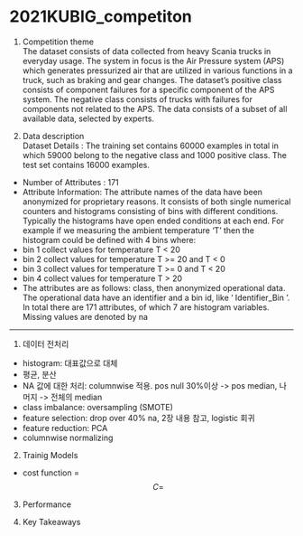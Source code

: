 # 2021KUBIG_competiton
1. Competition theme  
The dataset consists of data collected from heavy Scania trucks in everyday usage. The system in focus is the Air Pressure system (APS) which generates pressurized air that are utilized in various functions in a truck, such as braking and gear changes. The dataset’s positive class consists of component failures for a specific component of the APS system. The negative class consists of trucks with failures for components not related to the APS. The data consists of a subset of all available data, selected by experts.

2. Data description  
Dataset Details : The training set contains 60000 examples in total in which 59000 belong to the negative class and 1000 positive class. The test set contains 16000 examples.  
- Number of Attributes : 171  
- Attribute Information: The attribute names of the data have been anonymized for proprietary reasons. It consists of both single numerical counters and histograms consisting of bins with different conditions. Typically the histograms have open ended conditions at each end.
For example if we measuring the ambient temperature ‘T’ then the histogram could be defined with 4 bins where:
- bin 1 collect values for temperature T < 20
- bin 2 collect values for temperature T >= 20 and T < 0
- bin 3 collect values for temperature T >= 0 and T < 20
- bin 4 collect values for temperature T > 20
- The attributes are as follows: class, then anonymized operational data. The operational data have an identifier and a bin id, like ‘ Identifier_Bin ’. In total there are 171 attributes, of which 7 are histogram variables. Missing values are denoted by na

---


1. 데이터 전처리
- histogram: 대표값으로 대체
- 평균, 분산
- NA 값에 대한 처리: columnwise 적용. pos null 30%이상 -> pos median, 나머지 -> 전체의 median
- class imbalance: oversampling (SMOTE)
- feature selection: drop over 40% na, 2장 내용 참고, logistic 회귀
- feature reduction: PCA
- columnwise normalizing


2. Trainig Models
- cost function = $$C = $$

3. Performance

4. Key Takeaways
